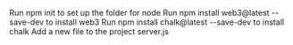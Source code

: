 Run npm init to set up the folder for node
Run npm install web3@latest --save-dev to install web3
Run npm install chalk@latest --save-dev to install chalk
Add a new file to the project server.js